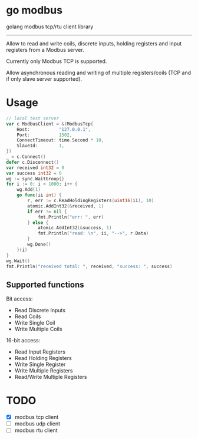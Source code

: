 # go modbus
golang modbus tcp/rtu client library

-----

Allow to read and write coils, discrete inputs, holding registers and input registers from a Modbus server.

Currently only Modbus TCP is supported.

Allow asynchronous reading and writing of multiple registers/coils (TCP and if only slave server supported).

# Usage
```go
// local test server
var c ModbusClient = &(ModbusTcp{
    Host:           "127.0.0.1",
    Port:           1502,
    ConnectTimeout: time.Second * 10,
    SlaveId:        1,
})
_ = c.Connect()
defer c.Disconnect()
var received int32 = 0
var success int32 = 0
wg := sync.WaitGroup{}
for i := 0; i < 1000; i++ {
	wg.Add(1)
	go func(ii int) {
		r, err := c.ReadHoldingRegisters(uint16(ii), 10)
		atomic.AddInt32(&received, 1)
		if err != nil {
			fmt.Println("err: ", err)
		} else {
			atomic.AddInt32(&success, 1)
			fmt.Println("read: \n", ii, "-->", r.Data)
		}
		wg.Done()
	}(i)
}
wg.Wait()
fmt.Println("received total: ", received, "success: ", success)

```

Supported functions
-------------------
Bit access:
*   Read Discrete Inputs
*   Read Coils
*   Write Single Coil
*   Write Multiple Coils

16-bit access:
*   Read Input Registers
*   Read Holding Registers
*   Write Single Register
*   Write Multiple Registers
*   Read/Write Multiple Registers


# TODO
- [x] modbus tcp client
- [ ] modbus udp client
- [ ] modbus rtu client
